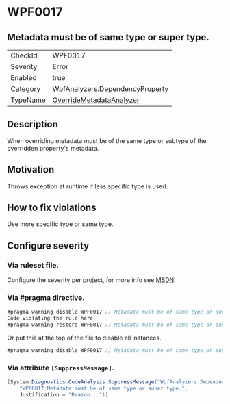 # WPF0017
## Metadata must be of same type or super type.

<!-- start generated table -->
<table>
<tr>
  <td>CheckId</td>
  <td>WPF0017</td>
</tr>
<tr>
  <td>Severity</td>
  <td>Error</td>
</tr>
<tr>
  <td>Enabled</td>
  <td>true</td>
</tr>
<tr>
  <td>Category</td>
  <td>WpfAnalyzers.DependencyProperty</td>
</tr>
<tr>
  <td>TypeName</td>
  <td><a href="https://github.com/DotNetAnalyzers/WpfAnalyzers/blob/master/WpfAnalyzers.Analyzers/OverrideMetadataAnalyzer.cs">OverrideMetadataAnalyzer</a></td>
</tr>
</table>
<!-- end generated table -->

## Description

When overriding metadata must be of the same type or subtype of the overridden property's metadata.

## Motivation

Throws exception at runtime if less specific type is used.

## How to fix violations

Use more specific type or same type.

<!-- start generated config severity -->
## Configure severity

### Via ruleset file.

Configure the severity per project, for more info see [MSDN](https://msdn.microsoft.com/en-us/library/dd264949.aspx).

### Via #pragma directive.
```C#
#pragma warning disable WPF0017 // Metadata must be of same type or super type.
Code violating the rule here
#pragma warning restore WPF0017 // Metadata must be of same type or super type.
```

Or put this at the top of the file to disable all instances.
```C#
#pragma warning disable WPF0017 // Metadata must be of same type or super type.
```

### Via attribute `[SuppressMessage]`.

```C#
[System.Diagnostics.CodeAnalysis.SuppressMessage("WpfAnalyzers.DependencyProperty", 
    "WPF0017:Metadata must be of same type or super type.", 
    Justification = "Reason...")]
```
<!-- end generated config severity -->
